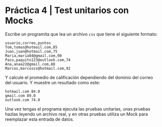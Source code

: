 # Práctica 4 | Test unitarios con Mocks

Escribe un programita que lea un archivo `csv` que tiene el siguiente formato:

```
usuario,correo,puntos
Tom,tomas@hotmail.com,85
Juan,juan@hotmail.com,75
Maria,maria84@gmail.com,90
Paco,paquito123@outlook.com,74
Ana,anaa22@gmail.com,88
Marcos,marcosss@hotmail.com,92
```

Y calcule el promedio de calificación dependiendo del dominio del correo del usuario. Y muestre un resultado como este:

```
hotmail.com 84.0
gmail.com 89.0
outlook.com 74.0
```

Una vez tengas el programa ejecuta las pruebas unitarias, unas pruebas hazlas leyendo un archivo real, y en otras pruebas utiliza un Mock para reemplazar esta entrada de datos.
